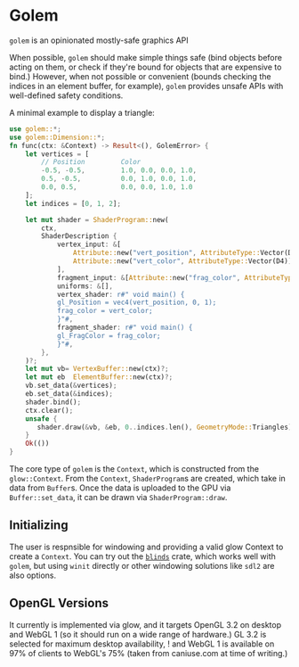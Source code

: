 # Golem

`golem` is an opinionated mostly-safe graphics API

 When possible, `golem` should make simple things safe (bind objects before acting on them, or
 check if they're bound for objects that are expensive to bind.) However, when not possible or
 convenient (bounds checking the indices in an element buffer, for example), `golem` provides
 unsafe APIs with well-defined safety conditions.

 A minimal example to display a triangle:

 ```rust
 use golem::*;
 use golem::Dimension::*;
 fn func(ctx: &Context) -> Result<(), GolemError> {
     let vertices = [
         // Position         Color
         -0.5, -0.5,         1.0, 0.0, 0.0, 1.0,
         0.5, -0.5,          0.0, 1.0, 0.0, 1.0,
         0.0, 0.5,           0.0, 0.0, 1.0, 1.0
     ];
     let indices = [0, 1, 2];

     let mut shader = ShaderProgram::new(
         ctx,
         ShaderDescription {
             vertex_input: &[
                 Attribute::new("vert_position", AttributeType::Vector(D2)),
                 Attribute::new("vert_color", AttributeType::Vector(D4)),
             ],
             fragment_input: &[Attribute::new("frag_color", AttributeType::Vector(D4))],
             uniforms: &[],
             vertex_shader: r#" void main() {
             gl_Position = vec4(vert_position, 0, 1);
             frag_color = vert_color;
             }"#,
             fragment_shader: r#" void main() {
             gl_FragColor = frag_color;
             }"#,
         },
     )?;
     let mut vb= VertexBuffer::new(ctx)?;
     let mut eb  ElementBuffer::new(ctx)?;
     vb.set_data(&vertices);
     eb.set_data(&indices);
     shader.bind();
     ctx.clear();
     unsafe {
        shader.draw(&vb, &eb, 0..indices.len(), GeometryMode::Triangles)?;
     }
     Ok(())
}
```

The core type of `golem` is the `Context`, which is constructed from the `glow::Context`.
 From the `Context`, `ShaderProgram`s are created, which take in data from `Buffer`s. Once
 the data is uploaded to the GPU via `Buffer::set_data`, it can be drawn via `ShaderProgram::draw`.

 ## Initializing

 The user is respnsible for windowing and providing a valid glow Context to create a
 `Context`. You can try out the [`blinds`](https://crates.io/crates/blinds) crate, which works
 well with `golem`, but using `winit` directly or other windowing solutions like `sdl2` are also
 options.

 ## OpenGL Versions
 It currently is implemented via glow, and it targets OpenGL 3.2 on desktop and WebGL 1 (so it
 should run on a wide range of hardware.) GL 3.2 is selected for maximum desktop availability,
 ! and WebGL 1 is available on 97% of clients to WebGL's 75% (taken from caniuse.com at time of
 writing.)
